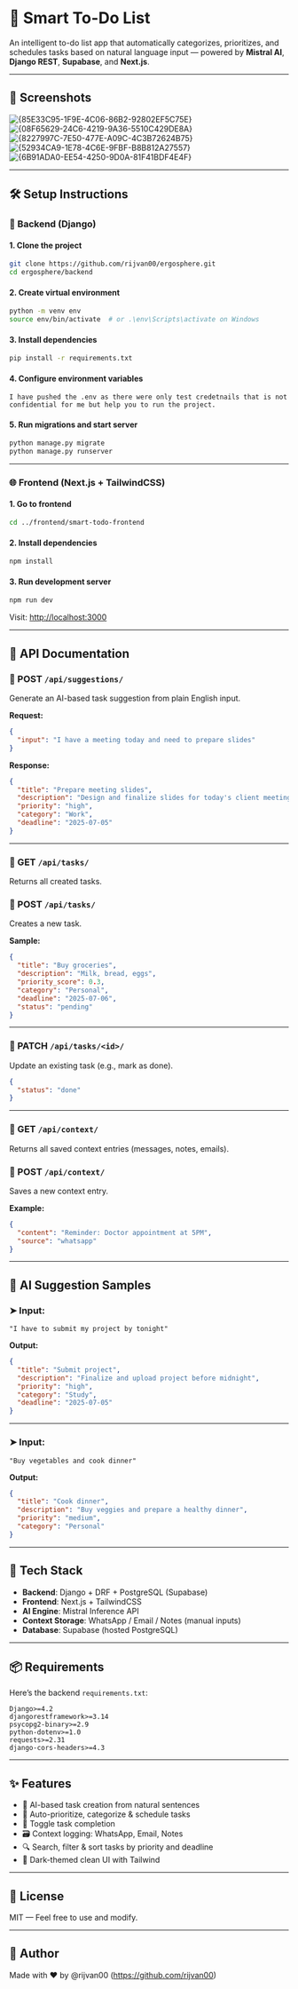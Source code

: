 # 🧠 Smart To-Do List

An intelligent to-do list app that automatically categorizes, prioritizes, and schedules tasks based on natural language input — powered by **Mistral AI**, **Django REST**, **Supabase**, and **Next.js**.

---

## 📸 Screenshots

![{85E33C95-1F9E-4C06-86B2-92802EF5C75E}](https://github.com/user-attachments/assets/52ea8ed0-c884-4a4c-aaca-bb0e6fe589e6)
![{08F65629-24C6-4219-9A36-5510C429DE8A}](https://github.com/user-attachments/assets/a79f26cf-8761-41ce-920e-ec5e029765d4)
![{8227997C-7E50-477E-A09C-4C3B72624B75}](https://github.com/user-attachments/assets/54ccef99-d24a-4e28-913a-d885f9ee017b)
![{52934CA9-1E78-4C6E-9FBF-B8B812A27557}](https://github.com/user-attachments/assets/d7a5b320-327d-40cb-97d1-b1a45b56f33f)
![{6B91ADA0-EE54-4250-9D0A-81F41BDF4E4F}](https://github.com/user-attachments/assets/786e5593-bc8b-4097-909d-eeeffe6e9e77)

---

## 🛠️ Setup Instructions

### 🔧 Backend (Django)

#### 1. Clone the project
```bash
git clone https://github.com/rijvan00/ergosphere.git
cd ergosphere/backend
```

#### 2. Create virtual environment
```bash
python -m venv env
source env/bin/activate  # or .\env\Scripts\activate on Windows
```

#### 3. Install dependencies
```bash
pip install -r requirements.txt
```

#### 4. Configure environment variables
```
I have pushed the .env as there were only test credetnails that is not confidential for me but help you to run the project.
```

#### 5. Run migrations and start server
```bash
python manage.py migrate
python manage.py runserver
```

---

### 🌐 Frontend (Next.js + TailwindCSS)

#### 1. Go to frontend
```bash
cd ../frontend/smart-todo-frontend
```

#### 2. Install dependencies
```bash
npm install
```

#### 3. Run development server
```bash
npm run dev
```

Visit: [http://localhost:3000](http://localhost:3000)

---

## 🔌 API Documentation

### 🔹 POST `/api/suggestions/`
Generate an AI-based task suggestion from plain English input.

**Request:**
```json
{
  "input": "I have a meeting today and need to prepare slides"
}
```

**Response:**
```json
{
  "title": "Prepare meeting slides",
  "description": "Design and finalize slides for today's client meeting",
  "priority": "high",
  "category": "Work",
  "deadline": "2025-07-05"
}
```

---

### 🔹 GET `/api/tasks/`
Returns all created tasks.

### 🔹 POST `/api/tasks/`
Creates a new task.

**Sample:**
```json
{
  "title": "Buy groceries",
  "description": "Milk, bread, eggs",
  "priority_score": 0.3,
  "category": "Personal",
  "deadline": "2025-07-06",
  "status": "pending"
}
```

---

### 🔹 PATCH `/api/tasks/<id>/`
Update an existing task (e.g., mark as done).

```json
{
  "status": "done"
}
```

---

### 🔹 GET `/api/context/`
Returns all saved context entries (messages, notes, emails).

### 🔹 POST `/api/context/`
Saves a new context entry.

**Example:**
```json
{
  "content": "Reminder: Doctor appointment at 5PM",
  "source": "whatsapp"
}
```

---

## 🧠 AI Suggestion Samples

### ➤ Input:  
`"I have to submit my project by tonight"`

**Output:**
```json
{
  "title": "Submit project",
  "description": "Finalize and upload project before midnight",
  "priority": "high",
  "category": "Study",
  "deadline": "2025-07-05"
}
```

---

### ➤ Input:  
`"Buy vegetables and cook dinner"`

**Output:**
```json
{
  "title": "Cook dinner",
  "description": "Buy veggies and prepare a healthy dinner",
  "priority": "medium",
  "category": "Personal"
}
```

---

## 📂 Tech Stack

- **Backend**: Django + DRF + PostgreSQL (Supabase)
- **Frontend**: Next.js + TailwindCSS
- **AI Engine**: Mistral Inference API
- **Context Storage**: WhatsApp / Email / Notes (manual inputs)
- **Database**: Supabase (hosted PostgreSQL)

---

## 📦 Requirements

Here’s the backend `requirements.txt`:

```
Django>=4.2
djangorestframework>=3.14
psycopg2-binary>=2.9
python-dotenv>=1.0
requests>=2.31
django-cors-headers>=4.3
```

---

## ✨ Features

- 🧠 AI-based task creation from natural sentences
- 📅 Auto-prioritize, categorize & schedule tasks
- 🔁 Toggle task completion
- 🗃️ Context logging: WhatsApp, Email, Notes
- 🔍 Search, filter & sort tasks by priority and deadline
- 🌙 Dark-themed clean UI with Tailwind

---

## 📄 License

MIT — Feel free to use and modify.

---

## 👤 Author

Made with ❤️ by @rijvan00 (https://github.com/rijvan00)
